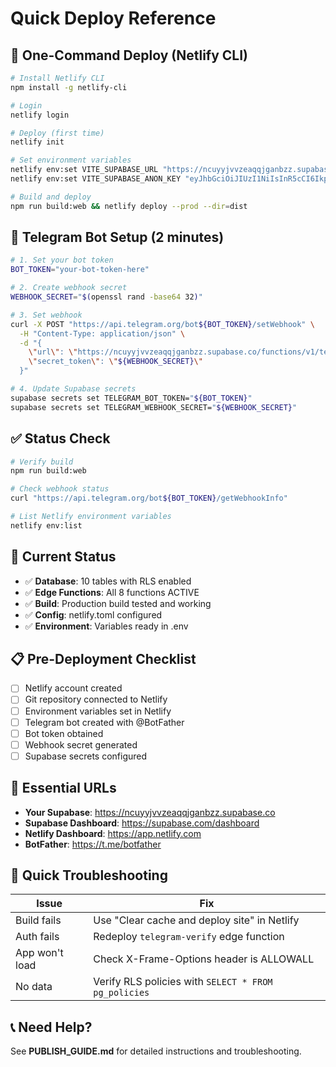 # Quick Deploy Reference

## 🚀 One-Command Deploy (Netlify CLI)

```bash
# Install Netlify CLI
npm install -g netlify-cli

# Login
netlify login

# Deploy (first time)
netlify init

# Set environment variables
netlify env:set VITE_SUPABASE_URL "https://ncuyyjvvzeaqqjganbzz.supabase.co"
netlify env:set VITE_SUPABASE_ANON_KEY "eyJhbGciOiJIUzI1NiIsInR5cCI6IkpXVCJ9.eyJpc3MiOiJzdXBhYmFzZSIsInJlZiI6Im5jdXl5anZ2emVhcXFqZ2FuYnp6Iiwicm9sZSI6ImFub24iLCJpYXQiOjE3NjAyMDg5NTQsImV4cCI6MjA3NTc4NDk1NH0.8SXNqMlqOrKle20Eyko4lnSfz7DBCuWJf4lpYvmzVSo"

# Build and deploy
npm run build:web && netlify deploy --prod --dir=dist
```

## 📱 Telegram Bot Setup (2 minutes)

```bash
# 1. Set your bot token
BOT_TOKEN="your-bot-token-here"

# 2. Create webhook secret
WEBHOOK_SECRET="$(openssl rand -base64 32)"

# 3. Set webhook
curl -X POST "https://api.telegram.org/bot${BOT_TOKEN}/setWebhook" \
  -H "Content-Type: application/json" \
  -d "{
    \"url\": \"https://ncuyyjvvzeaqqjganbzz.supabase.co/functions/v1/telegram-webhook\",
    \"secret_token\": \"${WEBHOOK_SECRET}\"
  }"

# 4. Update Supabase secrets
supabase secrets set TELEGRAM_BOT_TOKEN="${BOT_TOKEN}"
supabase secrets set TELEGRAM_WEBHOOK_SECRET="${WEBHOOK_SECRET}"
```

## ✅ Status Check

```bash
# Verify build
npm run build:web

# Check webhook status
curl "https://api.telegram.org/bot${BOT_TOKEN}/getWebhookInfo"

# List Netlify environment variables
netlify env:list
```

## 🎯 Current Status

- ✅ **Database**: 10 tables with RLS enabled
- ✅ **Edge Functions**: All 8 functions ACTIVE
- ✅ **Build**: Production build tested and working
- ✅ **Config**: netlify.toml configured
- ✅ **Environment**: Variables ready in .env

## 📋 Pre-Deployment Checklist

- [ ] Netlify account created
- [ ] Git repository connected to Netlify
- [ ] Environment variables set in Netlify
- [ ] Telegram bot created with @BotFather
- [ ] Bot token obtained
- [ ] Webhook secret generated
- [ ] Supabase secrets configured

## 🔧 Essential URLs

- **Your Supabase**: https://ncuyyjvvzeaqqjganbzz.supabase.co
- **Supabase Dashboard**: https://supabase.com/dashboard
- **Netlify Dashboard**: https://app.netlify.com
- **BotFather**: https://t.me/botfather

## 🐛 Quick Troubleshooting

| Issue | Fix |
|-------|-----|
| Build fails | Use "Clear cache and deploy site" in Netlify |
| Auth fails | Redeploy `telegram-verify` edge function |
| App won't load | Check X-Frame-Options header is ALLOWALL |
| No data | Verify RLS policies with `SELECT * FROM pg_policies` |

## 📞 Need Help?

See **PUBLISH_GUIDE.md** for detailed instructions and troubleshooting.
